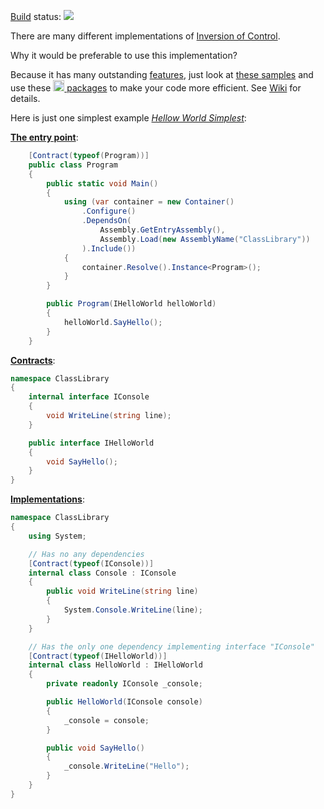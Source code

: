 [Build](http://tcavs2015.cloudapp.net/) status: <img src="http://tcavs2015.cloudapp.net/app/rest/builds/buildType:(id:DevTeam_IoC_Build)/statusIcon"/>

There are many different implementations of [Inversion of Control](https://github.com/DevTeam/IoC/wiki/Inversion-of-Control).

Why it would be preferable to use this implementation?

Because it has many outstanding [features](https://github.com/DevTeam/IoC/wiki/Features), just look at [these samples](https://github.com/DevTeam/IoC/wiki/Samples) and use these [<img src="https://www.nuget.org/Content/Logos/nugetlogo.png" height="18"> packages](https://github.com/DevTeam/IoC/wiki/NuGet-packages) to make your code more efficient. See [Wiki](https://github.com/DevTeam/IoC/wiki) for details.

Here is just one simplest example [_Hellow World Simplest_](https://github.com/DevTeam/IoC/tree/master/Samples/HelloWorldSimplest):

[**The entry point**](https://github.com/DevTeam/IoC/blob/master/Samples/HelloWorldSimplest/ConsoleApp/Program.cs):

```csharp
    [Contract(typeof(Program))]
    public class Program
    {
        public static void Main()
        {
            using (var container = new Container()
                .Configure()
                .DependsOn(
                    Assembly.GetEntryAssembly(),
                    Assembly.Load(new AssemblyName("ClassLibrary"))
                ).Include())
            {
                container.Resolve().Instance<Program>();
            }
        }

        public Program(IHelloWorld helloWorld)
        {
            helloWorld.SayHello();
        }
    }
```

[**Contracts**](https://github.com/DevTeam/IoC/tree/master/Samples/HelloWorldSimplest/ClassLibrary):
```csharp
namespace ClassLibrary
{
    internal interface IConsole
    {
        void WriteLine(string line);
    }

    public interface IHelloWorld
    {
        void SayHello();
    }
}
```

[**Implementations**](https://github.com/DevTeam/IoC/tree/master/Samples/HelloWorldSimplest/ClassLibrary):
```csharp
namespace ClassLibrary
{
    using System;

    // Has no any dependencies
    [Contract(typeof(IConsole))]
    internal class Console : IConsole
    {
        public void WriteLine(string line)
        {
            System.Console.WriteLine(line);
        }
    }

    // Has the only one dependency implementing interface "IConsole"
    [Contract(typeof(IHelloWorld))]
    internal class HelloWorld : IHelloWorld
    {
        private readonly IConsole _console;

        public HelloWorld(IConsole console)
        {
            _console = console;
        }

        public void SayHello()
        {
            _console.WriteLine("Hello");
        }
    }
}
```
